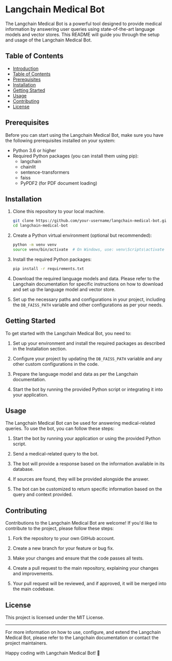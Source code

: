 

# Langchain Medical Bot

The Langchain Medical Bot is a powerful tool designed to provide medical information by answering user queries using state-of-the-art language models and vector stores. This README will guide you through the setup and usage of the Langchain Medical Bot.

## Table of Contents

- [Introduction](#langchain-medical-bot)
- [Table of Contents](#table-of-contents)
- [Prerequisites](#prerequisites)
- [Installation](#installation)
- [Getting Started](#getting-started)
- [Usage](#usage)
- [Contributing](#contributing)
- [License](#license)

## Prerequisites

Before you can start using the Langchain Medical Bot, make sure you have the following prerequisites installed on your system:

- Python 3.6 or higher
- Required Python packages (you can install them using pip):
    - langchain
    - chainlit
    - sentence-transformers
    - faiss
    - PyPDF2 (for PDF document loading)

## Installation

1. Clone this repository to your local machine.

    ```bash
    git clone https://github.com/your-username/langchain-medical-bot.git
    cd langchain-medical-bot
    ```

2. Create a Python virtual environment (optional but recommended):

    ```bash
    python -m venv venv
    source venv/bin/activate  # On Windows, use: venv\Scripts\activate
    ```

3. Install the required Python packages:

    ```bash
    pip install -r requirements.txt
    ```

4. Download the required language models and data. Please refer to the Langchain documentation for specific instructions on how to download and set up the language model and vector store.

5. Set up the necessary paths and configurations in your project, including the `DB_FAISS_PATH` variable and other configurations as per your needs.

## Getting Started

To get started with the Langchain Medical Bot, you need to:

1. Set up your environment and install the required packages as described in the Installation section.

2. Configure your project by updating the `DB_FAISS_PATH` variable and any other custom configurations in the code.

3. Prepare the language model and data as per the Langchain documentation.

4. Start the bot by running the provided Python script or integrating it into your application.

## Usage

The Langchain Medical Bot can be used for answering medical-related queries. To use the bot, you can follow these steps:

1. Start the bot by running your application or using the provided Python script.

2. Send a medical-related query to the bot.

3. The bot will provide a response based on the information available in its database.

4. If sources are found, they will be provided alongside the answer.

5. The bot can be customized to return specific information based on the query and context provided.

## Contributing

Contributions to the Langchain Medical Bot are welcome! If you'd like to contribute to the project, please follow these steps:

1. Fork the repository to your own GitHub account.

2. Create a new branch for your feature or bug fix.

3. Make your changes and ensure that the code passes all tests.

4. Create a pull request to the main repository, explaining your changes and improvements.

5. Your pull request will be reviewed, and if approved, it will be merged into the main codebase.

## License

This project is licensed under the MIT License.

---

For more information on how to use, configure, and extend the Langchain Medical Bot, please refer to the Langchain documentation or contact the project maintainers.

Happy coding with Langchain Medical Bot! 🚀
